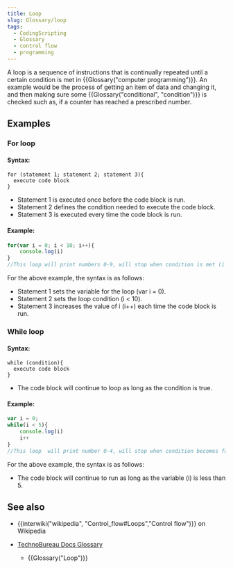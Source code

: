 ```yaml
---
title: Loop
slug: Glossary/loop
tags:
  - CodingScripting
  - Glossary
  - control flow
  - programming
---
```

A loop is a sequence of instructions that is continually repeated until a certain condition is met in {{Glossary("computer programming")}}. An example would be the process of getting an item of data and changing it, and then making sure some {{Glossary("conditional", "condition")}} is checked such as, if a counter has reached a prescribed number.

## Examples

### For loop

#### Syntax:

```
for (statement 1; statement 2; statement 3){
  execute code block
}
```

- Statement 1 is executed once before the code block is run.
- Statement 2 defines the condition needed to execute the code block.
- Statement 3 is executed every time the code block is run.

#### Example:

```js
for(var i = 0; i < 10; i++){
    console.log(i)
}
//This loop will print numbers 0-9, will stop when condition is met (i = 10)
```

For the above example, the syntax is as follows:

- Statement 1 sets the variable for the loop (var i = 0).
- Statement 2 sets the loop condition (i < 10).
- Statement 3 increases the value of i (i++) each time the code block is run.

### While loop

#### Syntax:

```
while (condition){
  execute code block
}
```

- The code block will continue to loop as long as the condition is true.

#### Example:

```js
var i = 0;
while(i < 5){
    console.log(i)
    i++
}
//This loop  will print number 0-4, will stop when condition becomes false (i >=5)
```

For the above example, the syntax is as follows:

- The code block will continue to run as long as the variable (i) is less than 5.

## See also

- {{interwiki("wikipedia", "Control_flow#Loops","Control flow")}} on Wikipedia
- [TechnoBureau Docs Glossary](/en-US/docs/Glossary)

  - {{Glossary("Loop")}}
